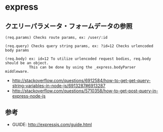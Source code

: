 ﻿# express


## クエリーパラメータ・フォームデータの参照

```clike
(req.params) Checks route params, ex: /user/:id 

(req.query) Checks query string params, ex: ?id=12 Checks urlencoded body params  

(req.body) ex: id=12 To utilize urlencoded request bodies, req.body should be an object. 
           This can be done by using the _express.bodyParser middleware.
```

- http://stackoverflow.com/questions/6912584/how-to-get-get-query-string-variables-in-node-js/6913287#6913287
- http://stackoverflow.com/questions/5710358/how-to-get-post-query-in-express-node-js

## 参考

- GUIDE: http://expressjs.com/guide.html
